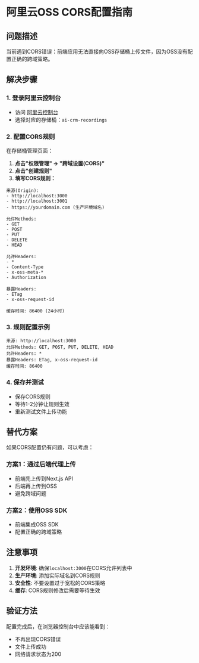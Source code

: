 # 阿里云OSS CORS配置指南

## 问题描述
当前遇到CORS错误：前端应用无法直接向OSS存储桶上传文件，因为OSS没有配置正确的跨域策略。

## 解决步骤

### 1. 登录阿里云控制台
- 访问 [阿里云控制台](https://oss.console.aliyun.com/)
- 选择对应的存储桶：`ai-crm-recordings`

### 2. 配置CORS规则
在存储桶管理页面：

1. **点击"权限管理" → "跨域设置(CORS)"**
2. **点击"创建规则"**
3. **填写CORS规则：**

```
来源(Origin): 
- http://localhost:3000
- http://localhost:3001
- https://yourdomain.com (生产环境域名)

允许Methods:
- GET
- POST
- PUT
- DELETE
- HEAD

允许Headers:
- *
- Content-Type
- x-oss-meta-*
- Authorization

暴露Headers:
- ETag
- x-oss-request-id

缓存时间: 86400 (24小时)
```

### 3. 规则配置示例
```
来源: http://localhost:3000
允许Methods: GET, POST, PUT, DELETE, HEAD
允许Headers: *
暴露Headers: ETag, x-oss-request-id
缓存时间: 86400
```

### 4. 保存并测试
- 保存CORS规则
- 等待1-2分钟让规则生效
- 重新测试文件上传功能

## 替代方案

如果CORS配置仍有问题，可以考虑：

### 方案1：通过后端代理上传
- 前端先上传到Next.js API
- 后端再上传到OSS
- 避免跨域问题

### 方案2：使用OSS SDK
- 前端集成OSS SDK
- 配置正确的跨域策略

## 注意事项

1. **开发环境**: 确保`localhost:3000`在CORS允许列表中
2. **生产环境**: 添加实际域名到CORS规则
3. **安全性**: 不要设置过于宽松的CORS策略
4. **缓存**: CORS规则修改后需要等待生效

## 验证方法

配置完成后，在浏览器控制台中应该能看到：
- 不再出现CORS错误
- 文件上传成功
- 网络请求状态为200
